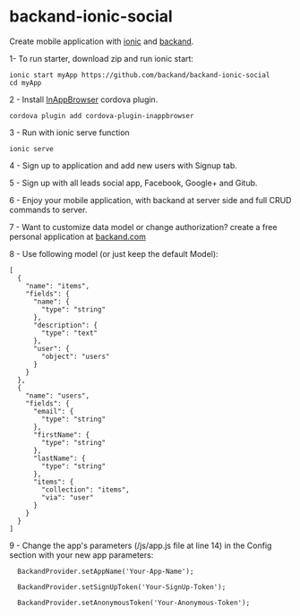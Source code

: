# backand-ionic-social
Create mobile application with [ionic](http://www.ionicframework.com) and [backand](http://www.backand.com).

1- To run starter, download zip and run ionic start:

    ionic start myApp https://github.com/backand/backand-ionic-social
    cd myApp

2 - Install [InAppBrowser](https://cordova.apache.org/docs/en/3.0.0/cordova/inappbrowser/inappbrowser.html) cordova plugin.
    
    cordova plugin add cordova-plugin-inappbrowser

3 - Run with ionic serve function

    ionic serve


4 - Sign up to application and add new users with Signup tab.

5 - Sign up with all leads social app, Facebook, Google+ and Gitub.

6 - Enjoy your mobile application, with backand at server side and full CRUD commands to server.

7 - Want to customize data model or change authorization?
create a free personal application at [backand.com](https://www.backand.com/apps/#/sign_up)

8 - Use following model (or just keep the default Model):

    [
      {
        "name": "items",
        "fields": {
          "name": {
            "type": "string"
          },
          "description": {
            "type": "text"
          },
          "user": {
            "object": "users"
          }
        }
      },
      {
        "name": "users",
        "fields": {
          "email": {
            "type": "string"
          },
          "firstName": {
            "type": "string"
          },
          "lastName": {
            "type": "string"
          },
          "items": {
            "collection": "items",
            "via": "user" 
          }
        }
      }
    ]
9 - Change the app's parameters (/js/app.js file at line 14) in the Config section with your new app parameters:

      BackandProvider.setAppName('Your-App-Name');
      
      BackandProvider.setSignUpToken('Your-SignUp-Token');
      
      BackandProvider.setAnonymousToken('Your-Anonymous-Token');
